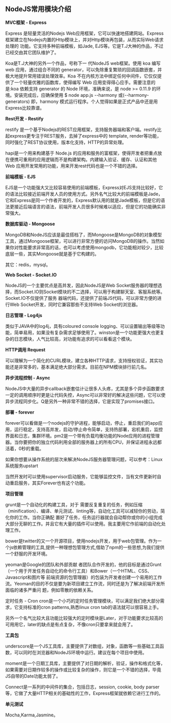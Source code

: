 ## NodeJS常用模块介绍


**MVC框架 - Express**

Express 是轻量灵活的Nodejs Web应用框架，它可以快速地搭建网站。Express框架建立在Nodejs内置的Http模块上，并对Http模块再包装，从而实际Web请求处理的 功能。它支持多种前端模板，如Jade, EJS等。它是T.J大神的作品，不过已经交由其它团队维护了。

Koa是T.J大神的另外一个作品，号称下一 代NodeJS web框架。使用 koa 编写 web 应用，通过组合不同的 generator，可以免除重复繁琐的回调函数嵌套，并极大地提升常用错误处理效率。Koa 不在内核方法中绑定任何中间件，它仅仅提供了一个轻量优雅的函数库，使得编写 Web 应用变得得心应手。需要注意的是:koa 依赖支持 generator 的 Node 环境，准确来说，是 node >= 0.11.9 的环境。安装完成后，应确保使用 $ node app.js --harmony 或(--harmony-generators) 即，harmony 模式运行程序。个人觉得如果是正式产品中还是用Express比较靠谱。

**Rest开发 - Restify**

restify 是一个基于Nodejs的REST应用框架，支持服务器端和客户端。restify比起express更专注于REST服务，去掉了express中的 template, render等功能，同时强化了REST协议使用，版本化支持，HTTP的异常处理。

hapi是一个用来构建基于 Node.js 的应用和服务的富框架，使得开发者把重点放在便携可重用的应用逻辑而不是构建架构。内建输入验证、缓存、认证和其他 Web 应用开发常用的功能，用来开发rest代码也是一个不错的选择。

**前端模板 - EJS**

EJS是一个功能强大又比较容易使用的前端模板，Express对EJS支持比较好，它的语法比较接近前端开发人员的使用方式。另外名气比较大的前端模板是Jade，它和Express是同一个作者开发的，Express默认用的就是Jade模板，但是它的语法更接近后端语言的语法，前端开发人员很多时候难以适应，但是它的功能确实非常强大。

**数据库驱动 - Mongoose**

MongoDB和NodeJS应该是最佳搭档了，而Mongoose是MongoDB的对象模型工具，通过Mongoose框架，可以进行非常方便的访问MongoDB的操作。当然如果你对性能要求非常高的话，也可以考虑使用mongodb，它功能相对较少，比较底层一些，其实Mongoose就是基于它构建的。

其它：redis，mysql。

**Web Socket - Socket.IO**

NodeJS的一个主要优点是高并发，因此NodeJS是Web Socket服务器的理想选择，而Socket.IO则Socket模块的不二选择，可以用于构建聊天室、客服系统等。Socket.IO不仅提供了服务 器端代码，还提供了前端JS代码，可以非常方便的进行Web Socket开发，同时它兼容那些不支持Web Socket的浏览器。

**日志管理 - Log4js**

类似于JAVA中的log4j，具有coloured console logging、可以设置输出等级等功能，简单易用，如果没有复杂需求足够使用了。winston是一个功能更强大也更复杂的日志模块，人气比较高，对功能有追求的可以看看这个模块。

**HTTP调用 Request**

可以理解为一个简化的CURL模块，建立各种HTTP请求，支持授权验证，其实功能还是非常多的，基本满足绝大部分需求。目前在NPM模块排行前几名。

**异步流程控制 - Async**

NodeJS中大量的异步callback嵌套估计让很多人头疼，尤其是多个异步函数要求一定的调用顺序时更是让代码失控，Async可以非常好的解决这些问题，它可以使异步流程同步化。Q是另外一种非常不错的选择，它是实现了promises接口。

**部署 - forever**

forever可以看做是一个nodejs的守护进程，能够启动，停止，重启我们的app应用，运行稳定，支持高并发，启动/停止命令简单，支持热部署，宕机重启，监控界面和日志，集群环境。pm2是一个带有负载均衡功能的Node应用的进程管理器。当你要把你的独立代码利用全部的服务器上的所有CPU，并保证进程永远都活着，0秒的重载。

如果你想要从操作系统的层次来解决NodeJS服务器管理问题，可以参考：Linux系统服务upstart

当然开发时可以使用supervisor启动服务，它能够监控文件，当有文件更新时自动重启服务，其实Forever也有这个功能。

**项目管理**

grunt是一个自动化的构建工具，对于 需要反复重复的任务，例如压缩（minification）、编译、单元测试、linting等，自动化工具可以减轻你的劳动，简化你的工作。当你正确配 置好了任务，任务运行器就会自动帮你或你的小组完成大部分无聊的工作。并且它有大量的插件可以使用。我主要用它作前端的自动化处理工作。

bower是twitter的又一个开源项目，使用nodejs开发，用于web包管理。作为一个js依赖管理的工具,提供一种理想包管理方式,借助了npm的一些思想,为我们提供一个舒服的开发环境。

yeoman是Google的团队和外部贡献 者团队合作开发的，他的目标是通过Grunt（一个用于开发任务自动化的命令行工具）和Bower（一个HTML、CSS、Javascript和图片等 前端资源的包管理器）的包装为开发者创建一个易用的工作流。Yeoman的目的不仅是要为新项目建立工作流，同时还是为了解决前端开发所面临的诸多严重问 题，例如零散的依赖关系。

定时任务 - Cron
cron是一个小巧的定时任务管理模块，可以满足我们绝大部分需求，它支持标准的cron patterns,熟悉linux cron tab的语法就可以很容易上手。

另外一个名气比较大且功能比较强大的定时模块是Later，对于功能要求比较高的可用用它，later的缺点是有点复杂，不像cron只要拿来就会用了。

**工具包**

underscore是一个JS工具库，主要提供了对数组，对象，函数等一些基础工具函数，可以同时在浏览器和NodeJS环境中运行。建议在每个项目中使用。

moment是一个日期工具库，主要提供了对日期的解析，验证，操作和格式化等，如果需要对日期作较多的操作或比较复杂的操作，则它是一个不错的选择，毕竟JS自带的Date功能太弱了。

Connect是一系列的中间件的集合，包括日志，session, cookie, body parser等，它做了大量HTTP相关的基础性的工作，Express框架就依赖它进行工作的。

**单元测试**

Mocha,Karma,Jasmine。
